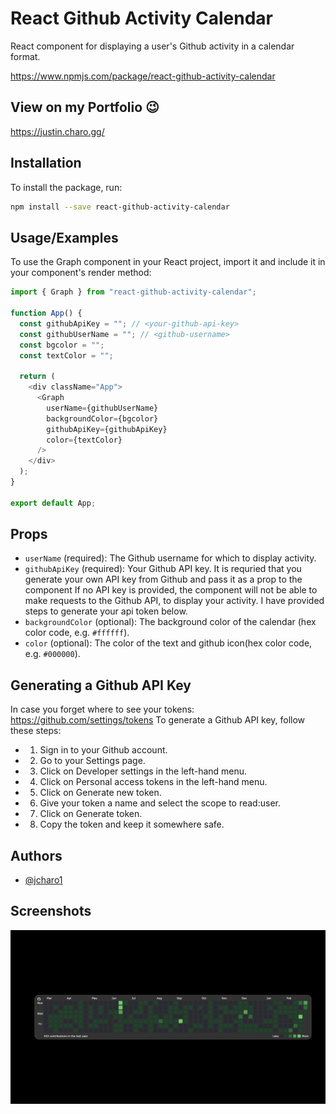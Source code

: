 # React Github Activity Calendar

React component for displaying a user's Github activity in a calendar format.

https://www.npmjs.com/package/react-github-activity-calendar

## View on my Portfolio 😉

https://justin.charo.gg/

## Installation

To install the package, run:

```bash
npm install --save react-github-activity-calendar

```

## Usage/Examples

To use the Graph component in your React project, import it and include it in your component's render method:

```javascript
import { Graph } from "react-github-activity-calendar";

function App() {
  const githubApiKey = ""; // <your-github-api-key>
  const githubUserName = ""; // <github-username>
  const bgcolor = "";
  const textColor = "";

  return (
    <div className="App">
      <Graph
        userName={githubUserName}
        backgroundColor={bgcolor}
        githubApiKey={githubApiKey}
        color={textColor}
      />
    </div>
  );
}

export default App;
```

## Props

- `userName` (required): The Github username for which to display activity.
- `githubApiKey` (required): Your Github API key. It is requried that you generate your own API key from Github and pass it as a prop to the component If no API key is provided, the component will not be able to make requests to the Github API, to display your activity. I have provided steps to generate your api token below.
- `backgroundColor` (optional): The background color of the calendar (hex color code, e.g. `#ffffff`).
- `color` (optional): The color of the text and github icon(hex color code, e.g. `#000000`).

## Generating a Github API Key

In case you forget where to see your tokens: https://github.com/settings/tokens
To generate a Github API key, follow these steps:

- 1. Sign in to your Github account.
- 2. Go to your Settings page.
- 3. Click on Developer settings in the left-hand menu.
- 4. Click on Personal access tokens in the left-hand menu.
- 5. Click on Generate new token.
- 6. Give your token a name and select the scope to read:user.
- 7. Click on Generate token.
- 8. Copy the token and keep it somewhere safe.

## Authors

- [@jcharo1](https://www.github.com/jcharo1)

## Screenshots

![App Screenshot](https://github.com/jcharo1/react-github-activity-calendar/blob/main/github.png)
